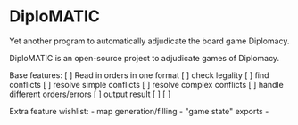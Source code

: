 DiploMATIC
==========

Yet another program to automatically adjudicate the board game Diplomacy. 

DiploMATIC is an open-source project to adjudicate games of Diplomacy. 

Base features:
	[ ] Read in orders in one format
	[ ] check legality
	[ ] find conflicts
	[ ] resolve simple conflicts
	[ ] resolve complex conflicts
	[ ] handle different orders/errors
	[ ] output result
	[ ] 
	[ ] 

Extra feature wishlist:
	- map generation/filling
	- "game state" exports
	- 